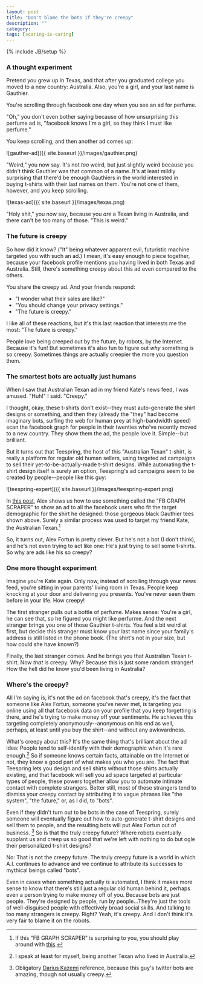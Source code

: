 ```yaml
---
layout: post
title: "Don't blame the bots if they're creepy"
description: ""
category: 
tags: [scaring-is-caring]
---
```

{% include JB/setup %}

### A thought experiment
Pretend you grew up in Texas, and that after you graduated college you moved to a new country: Australia. Also, you're a girl, and your last name is Gauthier.

You're scrolling through facebook one day when you see an ad for perfume.

"Oh," you don't even bother saying because of how unsurprising this perfume ad is, "facebook knows I'm a girl, so they think I must like perfume."

You keep scrolling, and then another ad comes up:

![gauther-ad]({{ site.baseurl }}/images/gauthier.png)

"Weird," you now say. It's not _too_ weird, but just slightly weird because you didn't think Gauthier was that common of a name. It's at least mildly surprising that there'd be enough Gauthiers in the world interested in buying t-shirts with their last names on them. You're not one of them, however, and you keep scrolling.

![texas-ad]({{ site.baseurl }}/images/texas.png)

"Holy shit," you now say, because you _are_ a Texan living in Australia, and there can't be too many of those. "This is weird."


### The future is creepy

So how did it know? ("It" being whatever apparent evil, futuristic machine targeted you with such an ad.) I mean, it's easy enough to piece together, because your facebook profile mentions you having lived in both Texas and Australia. Still, there's something creepy about this ad even compared to the others.

You share the creepy ad. And your friends respond:

* "I wonder what their sales are like?"
* "You should change your privacy settings."
* "The future is creepy."

I like all of these reactions, but it's this last reaction that interests me the most: "The future is creepy."

People love being creeped out by the future, by robots, by the Internet. Because it's fun! But sometimes it's also fun to figure out _why_ something is so creepy. Sometimes things are actually creepier the more you question them.

### The smartest bots are actually just humans

When I saw that Australian Texan ad in my friend Kate's news feed, I was amused. "Huh!" I said. "Creepy."

I thought, okay, these t-shirts don't exist--they must auto-generate the shirt designs or something, and then they (already the "they" had become imaginary bots, surfing the web for human prey at high-bandwidth speed) scan the facebook graph for people in their twenties who've recently moved to a new country. They show them the ad, the people love it. Simple--but brilliant.

But it turns out that Teespring, the host of this "Australian Texan" t-shirt, is really a platform for regular old human sellers, using targeted ad campaigns to sell their yet-to-be-actually-made t-shirt designs. While automating the t-shirt design itself is surely an option, Teespring's ad campaigns seem to be created by people--people like this guy:


![teespring-expert]({{ site.baseurl }}/images/teespring-expert.png)

In [this post](http://teespringexpert.com/target-last-name-using-custom-audience-facebook/), Alex shows us how to use something called the "FB GRAPH SCRAPER" to show an ad to all the facebook users who fit the target demographic for the shirt he designed: those gorgeous black Gauthier tees shown above. Surely a similar process was used to target my friend Kate, the Australian Texan.[^1]

[^1]: If this "FB GRAPH SCRAPER" is surprising to you, you should play around with [this](https://developers.facebook.com/tools/explorer/).

So, it turns out, Alex Fortun is pretty clever. But he's not a bot (I don't think), and he's not even trying to act like one: He's just trying to sell some t-shirts. So why are ads like his so creepy?

### One more thought experiment

Imagine you're Kate again. Only now, instead of scrolling through your news feed, you're sitting in your parents' living room in Texas. People keep knocking at your door and delivering you presents. You've never seen them before in your life. How creepy!

The first stranger pulls out a bottle of perfume. Makes sense: You're a girl, he can see that, so he figured you might like perfurme. And the next stranger brings you one of those Gauthier t-shirts. You feel a bit weird at first, but decide this stranger must know your last name since your family's address is still listed in the phone book. (The shirt's not in your size, but how could she have known?)

Finally, the last stranger comes. And he brings you that Australian Texan t-shirt. Now _that_ is creepy. Why? Because this is just some random stranger! How the hell did he know you'd been living in Australia?

### Where's the creepy?

All I'm saying is, it's not the ad on facebook that's creepy, it's the fact that someone like Alex Fortun, someone you've never met, is targeting you online using all that facebook data on your profile that you keep forgetting is there, and he's trying to make money off your sentiments. He achieves this targeting completely anonymously--anonymous on his end as well, perhaps, at least until you buy the shirt--and without any awkwardness.

What's creepy about this? It's the same thing that's brilliant about the ad idea: People tend to self-identify with their demographic when it's rare enough.[^2] So if someone knows certain facts, attainable on the Internet or not, they know a good part of what makes you who you are. The fact that Teespring lets you design and sell shirts without those shirts actually existing, and that facebook will sell you ad space targeted at particular types of people, these powers together allow you to automate intimate contact with complete strangers. Better still, most of these strangers tend to dismiss your creepy contact by attributing it to vague phrases like "the system", "the future," or, as I did, to "bots".

[^2]: I speak at least for myself, being another Texan who lived in Australia.

Even if they didn't turn out to be bots in the case of Teespring, surely someone will eventually figure out how to auto-generate t-shirt designs and sell them to people, and the resulting bots will put Alex Fortun out of business. [^3] So is that the truly creepy future? Where robots eventually supplant us and creep us so good that we're left with nothing to do but ogle their personalized t-shirt designs?

[^3]: Obligatory [Darius Kazemi](https://twitter.com/tinysubversions/darius-kazemi-s-bots/members) reference, because this guy's twitter bots are amazing, though not usually creepy.

No: That is not the creepy future. The truly creepy future is a world in which A.I. continues to advance and we continue to attribute its successes to mythical beings called "bots".

Even in cases when something actually _is_ automated, I think it makes more sense to know that there's still just a regular old human behind it, perhaps even a person trying to make money off of you. Because bots are just people. They're designed by people, run by people...They're just the tools of well-disguised people with effectively broad social skills. And talking to too many strangers is creepy. Right? Yeah, it's creepy. And I don't think it's very fair to blame it on the robots.
